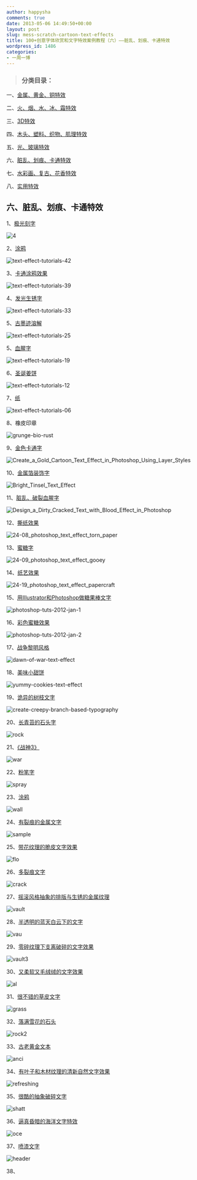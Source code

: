 ```yaml
---
author: happysha
comments: true
date: 2013-05-06 14:49:50+00:00
layout: post
slug: mess-scratch-cartoon-text-effects
title: 100+创意字体欣赏和文字特效案例教程（六）——脏乱、划痕、卡通特效
wordpress_id: 1486
categories:
- 一周一博
---
```


> 

> 
> ### **分类目录：**
> 
> 
一、[金属、黄金、铜特效](http://www.1z1b.com/one-blog-a-week/metal-glod-copper-text-effects/)

二、[火、烟、水、冰、霜特效](http://www.1z1b.com/one-blog-a-week/fire-smoke-water-text-effects/)

三、[3D特效](http://www.1z1b.com/one-blog-a-week/3d-text-effects/)

四、[木头、塑料、织物、肌理特效](http://www.1z1b.com/one-blog-a-week/wood-plastic-abric-text-effects/)

五、[光、玻璃特效](http://www.1z1b.com/one-blog-a-week/light-glass-text-effects/)

六、[脏乱、划痕、卡通特效](http://www.1z1b.com/one-blog-a-week/mess-scratch-cartoon-text-effects/)

七、[水彩画、复古、花香特效](http://www.1z1b.com/one-blog-a-week/watercolour-retro-floral-text-effects/)

八、[实用特效](http://www.1z1b.com/one-blog-a-week/practical-text-effects/)




## 六、脏乱、划痕、卡通特效


1、[极光刻字](http://biorust.com/tutorials/detail/170/en/)

![4](/wp-content/uploads/2013/04/41.jpg)

2、[涂鸦](http://www.iceflowstudios.com/2012/tutorials/graffiti-text-effect-in-photoshop/)

![text-effect-tutorials-42](/wp-content/uploads/2013/04/text-effect-tutorials-42.jpg)

3、[卡通涂鸦效果](http://photoshoptutorials.ws/photoshop-tutorials/text-effects/create-a-cartoon-style-graffiti-text-effect-in-photoshop/)

![text-effect-tutorials-39](/wp-content/uploads/2013/04/text-effect-tutorials-39.jpg)

4、[发光生锈字](http://planetphotoshop.com/glowing-rusty-text-effect.html)

![text-effect-tutorials-33](/wp-content/uploads/2013/04/text-effect-tutorials-331.jpg)

5、[古墨迹溶解](http://www.psdvault.com/text-effects/create-a-dissolved-ancient-ink-text-effect-in-photoshop/)

![text-effect-tutorials-25](/wp-content/uploads/2013/04/text-effect-tutorials-251.jpg)

5、[血腥字](http://psd.tutsplus.com/tutorials/text-effects-tutorials/bloody-text-effect/)

![text-effect-tutorials-19](/wp-content/uploads/2013/04/text-effect-tutorials-191.jpg)

6、[圣诞姜饼](美味圣诞姜饼)

![text-effect-tutorials-12](/wp-content/uploads/2013/04/text-effect-tutorials-12.jpg)

7、[纸](http://psd-dude.com/tutorials/photoshop.aspx?t=create-a-paper-text-in-photoshop)

![text-effect-tutorials-06](/wp-content/uploads/2013/04/text-effect-tutorials-061.jpg)

8、橡皮印章[
](http://psd.tutsplus.com/tutorials/text-effects-tutorials/create-a-spectacular-grass-text-effect-in-photoshop/)

![grunge-bio-rust](/wp-content/uploads/2013/04/grunge-bio-rust.jpg)

9、[金色卡通字](http://psd.tutsplus.com/tutorials/text-effects-tutorials/gold-cartoon-text-effect/)

![Create_a_Gold_Cartoon_Text_Effect_in_Photoshop_Using_Layer_Styles](/wp-content/uploads/2013/04/Create_a_Gold_Cartoon_Text_Effect_in_Photoshop_Using_Layer_Styles.jpg)

10、[金属箔装饰字](http://textuts.com/bright-tinsel-text-effect/)

![Bright_Tinsel_Text_Effect](/wp-content/uploads/2013/04/Bright_Tinsel_Text_Effect.jpg)

11、[脏乱、破裂血腥字](http://www.psdvault.com/text-effects/design-a-dirty-cracked-text-with-blood-effect-in-photoshop/)

![Design_a_Dirty_Cracked_Text_with_Blood_Effect_in_Photoshop](/wp-content/uploads/2013/04/Design_a_Dirty_Cracked_Text_with_Blood_Effect_in_Photoshop.jpg)

12、[撕纸效果](http://www.mickm.com/tutorial/203-Torn-Paper-Edges)

![24-08_photoshop_text_effect_torn_paper](/wp-content/uploads/2013/04/24-08_photoshop_text_effect_torn_paper.jpg)

13、[蜜糖字](http://www.youthedesigner.com/2009/03/09/great-gooey-photoshop-text-tutorial/)

![24-09_photoshop_text_effect_gooey](/wp-content/uploads/2013/04/24-09_photoshop_text_effect_gooey.jpg)

14、[纸艺效果](http://www.photoshoproadmap.com/Photoshop-blog/2008/10/31/papercraft-text-effect/)

![24-19_photoshop_text_effect_papercraft](/wp-content/uploads/2013/04/24-19_photoshop_text_effect_papercraft.jpg)

15、[用Illustrator和Photoshop做糖果棒文字](http://designinstruct.com/graphic-design/text-effects/candy-cane-text-effect-using-illustrator-and-photoshop/)

![photoshop-tuts-2012-jan-1](/wp-content/uploads/2013/04/photoshop-tuts-2012-jan-1.jpg)

16、[彩色蜜糖效果](http://designinstruct.com/graphic-design/make-a-colorful-gooey-typographic-design-in-photoshop/)

![photoshop-tuts-2012-jan-2](/wp-content/uploads/2013/04/photoshop-tuts-2012-jan-2.jpg)

17、[战争黎明风格](http://www.psdvault.com/text-effects/design-a-dawn-of-war-style-concrete-text-effect-in-photoshop/)

![dawn-of-war-text-effect](/wp-content/uploads/2013/04/dawn-of-war-text-effect.jpg)

18、[美味小甜饼](http://abduzeedo.com/yummy-cookies-typography-photoshop)

![yummy-cookies-text-effect](/wp-content/uploads/2013/04/yummy-cookies-text-effect.jpg)

19、[诡异的树枝文字](http://psd.fanextra.com/tutorials/text-effects/create-creepy-branch-based-typography/)

![create-creepy-branch-based-typography](/wp-content/uploads/2013/04/create-creepy-branch-based-typography.jpg)

20、[长青苔的石头字](http://psdguides.com/2009/07/deep-grunge-text-effect/)

![rock](/wp-content/uploads/2013/04/rock.jpg)

21、[《战神3》](http://www.psdvault.com/inspirations/design-a-god-of-war-iii-inspired-cracked-text-effect-in-photoshop/)

![war](/wp-content/uploads/2013/04/war.jpg)

22、[粉笔字](http://www.tutorials-photoshop.com/text-effects/chalk-text2.php)

![spray](/wp-content/uploads/2013/04/spray.jpg)

23、[涂鸦](http://www.dreamdealer.nl/?action=viewTutorial&id=41)

![wall](/wp-content/uploads/2013/04/wall.jpg)

24、[有裂痕的金属文字](http://www.psdvault.com/text-effects/create-a-scratched-metal-text-effect-in-photoshop/)

![sample](/wp-content/uploads/2013/04/sample.jpg)

25、[带花纹理的脆皮文字效果](http://www.psdvault.com/text-effects/create-a-soft-and-elegant-text-effect-with-flower-texture-in-photoshop/)

![flo](/wp-content/uploads/2013/04/flo.jpg)

26、[多裂痕文字](http://www.psdvault.com/text-effects/create-diablo-iii-inspired-grunge-text-effect/)

![crack](/wp-content/uploads/2013/04/crack.jpg)

27、[摇滚风格抽象的排版与生锈的金属纹理](http://www.psdvault.com/text-effects/design-a-grunge-style-abstract-typography-with-rusted-metal-texture-in-photoshop/)

![vault](/wp-content/uploads/2013/04/vault.jpg)

28、[半透明的蓝天白云下的文字](http://www.psdvault.com/text-effects/translucent-text-effect-with-sky-and-cloud/)

![vau](/wp-content/uploads/2013/04/vau.jpg)

29、[零碎纹理下支离破碎的文字效果](http://www.psdvault.com/text-effects/design-a-fragmented-text-effect-with-scrap-texture-in-photoshop/)

![vault3](/wp-content/uploads/2013/04/vault3.jpg)

30、[又柔软又毛绒绒的文字效果](http://www.psdvault.com/text-effects/design-a-soft-and-fluffy-text-effect-in-photoshop/)

![al](/wp-content/uploads/2013/04/al.jpg)

31、[很不错的草皮文字](http://www.myinkblog.com/2008/06/11/create-an-awesome-grass-texture-in-photoshop/)

![grass](/wp-content/uploads/2013/04/grass.jpg)

32、[落满雪花的石头](http://www.psdvault.com/text-effects/design-a-snowy-rock-text-effect-in-photoshop/)

![rock2](/wp-content/uploads/2013/04/rock2.jpg)

33、[古老黄金文本](http://www.psdvault.com/text-effects/ancient-golden-text-effect-in-photoshop/)

![anci](/wp-content/uploads/2013/04/anci.jpg)

34、[有叶子和木材纹理的清新自然文字效果](http://www.psdvault.com/text-effects/design-a-refreshing-natural-text-effect-with-leaves-and-wood-texture-in-photoshop/)

![refreshing](/wp-content/uploads/2013/04/refreshing.jpg)

35、[很酷的抽象破碎文字](http://www.psdvault.com/text-effects/design-a-cool-abstract-style-shattered-text-effect-in-photoshop/)

![shatt](/wp-content/uploads/2013/04/shatt.jpg)

36、[逼真昏暗的海洋文字特效](http://www.psdvault.com/drawing/create-an-ocean-text-effect-in-photoshop/)

![oce](/wp-content/uploads/2013/04/oce.jpg)

37、[喷漆文字](http://www.youthedesigner.com/2008/09/02/grunge-type-photoshop-tutorial/)

![header](/wp-content/uploads/2013/04/header.jpg)

38、
